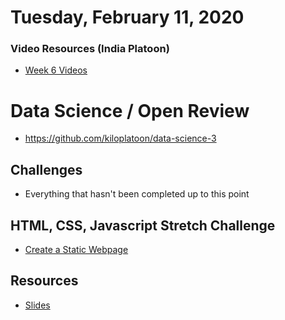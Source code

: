 Tuesday, February 11, 2020
====================
### Video Resources (India Platoon)
- [Week 6 Videos](https://www.youtube.com/playlist?list=PLu0CiQ7bzwERd7yk9weQbUN5J7G11p0iv)

# Data Science / Open Review
- https://github.com/kiloplatoon/data-science-3

## Challenges
* Everything that hasn't been completed up to this point

## HTML, CSS, Javascript Stretch Challenge
* [Create a Static Webpage](https://github.com/kiloplatoon/static-webpage)

## Resources
* [Slides](https://docs.google.com/presentation/d/18XgB39IqvBFXfJYKQdc5j2ZzlZBeOH_enugni6b__Cs/edit?usp=sharing)
